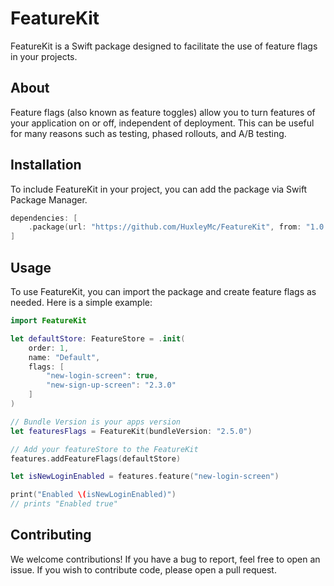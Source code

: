
# FeatureKit

FeatureKit is a Swift package designed to facilitate the use of feature flags in your projects.

## About

Feature flags (also known as feature toggles) allow you to turn features of your application on or off, independent of deployment. This can be useful for many reasons such as testing, phased rollouts, and A/B testing.

## Installation

To include FeatureKit in your project, you can add the package via Swift Package Manager. 

```swift
dependencies: [
    .package(url: "https://github.com/HuxleyMc/FeatureKit", from: "1.0.0")
]
```

## Usage

To use FeatureKit, you can import the package and create feature flags as needed. Here is a simple example:

```swift
import FeatureKit

let defaultStore: FeatureStore = .init(
    order: 1,
    name: "Default",
    flags: [
        "new-login-screen": true,
        "new-sign-up-screen": "2.3.0"
    ]
)

// Bundle Version is your apps version
let featuresFlags = FeatureKit(bundleVersion: "2.5.0")

// Add your featureStore to the FeatureKit
features.addFeatureFlags(defaultStore)

let isNewLoginEnabled = features.feature("new-login-screen")

print("Enabled \(isNewLoginEnabled)")
// prints "Enabled true"
```

## Contributing

We welcome contributions! If you have a bug to report, feel free to open an issue. If you wish to contribute code, please open a pull request.

<!-- ## License

FeatureKit is released under the MIT License. See LICENSE for details. -->
